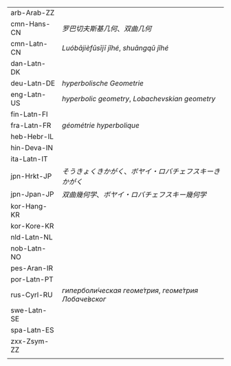 | | |
|-|-|
| arb-Arab-ZZ |  |
| cmn-Hans-CN | _罗巴切夫斯基几何_、_双曲几何_ |
| cmn-Latn-CN | _Luóbājièfūsījī jǐhé_, _shuāngqū jǐhé_ |
| dan-Latn-DK |  |
| deu-Latn-DE | _hyperbolische Geometrie_ |
| eng-Latn-US | _hyperbolic geometry_, _Lobachevskian geometry_ |
| fin-Latn-FI |  |
| fra-Latn-FR | _géométrie hyperbolique_ |
| heb-Hebr-IL |  |
| hin-Deva-IN |  |
| ita-Latn-IT |  |
| jpn-Hrkt-JP | _そうきょくきかがく_、_ボヤイ・ロバチェフスキーきかがく_ |
| jpn-Jpan-JP | _双曲幾何学_、_ボヤイ・ロバチェフスキー幾何学_ |
| kor-Hang-KR |  |
| kor-Kore-KR |  |
| nld-Latn-NL |  |
| nob-Latn-NO |  |
| pes-Aran-IR |  |
| por-Latn-PT |  |
| rus-Cyrl-RU | _гиперболи́ческая геоме́трия_, _геоме́трия Лобаче́вског_ |
| swe-Latn-SE |  |
| spa-Latn-ES |  |
| zxx-Zsym-ZZ |  |
|  |  |
